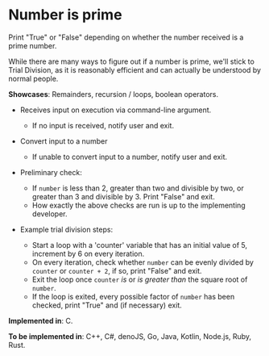 # Number is prime

Print "True" or "False" depending on whether the number received is a prime number.

While there are many ways to figure out if a number is prime, we'll stick to Trial Division, as it is reasonably efficient and can actually be understood by normal people.

**Showcases**: Remainders, recursion / loops, boolean operators.

* Receives input on execution via command-line argument.
    * If no input is received, notify user and exit.

* Convert input to a number
    * If unable to convert input to a number, notify user and exit.

* Preliminary check:
    * If `number` is less than 2, greater than two and divisible by two, or greater than 3 and divisible by 3. Print "False" and exit.
    * How exactly the above checks are run is up to the implementing developer.

* Example trial division steps:
    * Start a loop with a 'counter' variable that has an initial value of 5, increment by 6 on every iteration.
    * On every iteration, check whether `number` can be evenly divided by `counter` or `counter + 2`, if so, print "False" and exit.
    * Exit the loop once `counter` *is* or *is greater than* the square root of `number`.
    * If the loop is exited, every possible factor of `number` has been checked, print "True" and (if necessary) exit.

**Implemented in**: C.

**To be implemented in**: C++, C#, denoJS, Go, Java, Kotlin, Node.js, Ruby, Rust.
